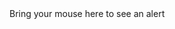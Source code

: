 <!DOCTYPE html>
<html>
  <head>
    <title>Event Handler Example</title>
    <script type="text/javascript">
      function myAlert() {
        alert("I am an event handler....");
      	return;
      }
    </script>
  </head>
  <body>
    <span onmouseover="myAlert();">
    Bring your mouse here to see an alert
    </span>
  </body>
</html>
